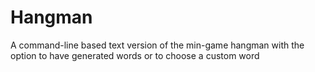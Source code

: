 # Hangman
A command-line based text version of the min-game hangman with the option to have generated words or to choose a custom word
